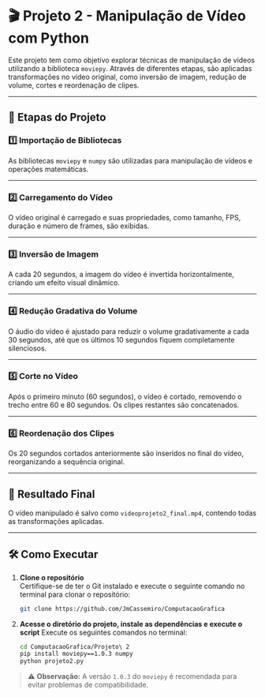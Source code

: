 # 🎬 Projeto 2 - Manipulação de Vídeo com Python

Este projeto tem como objetivo explorar técnicas de manipulação de vídeos utilizando a biblioteca `moviepy`. Através de diferentes etapas, são aplicadas transformações no vídeo original, como inversão de imagem, redução de volume, cortes e reordenação de clipes.

---

## 🧩 **Etapas do Projeto**

### 1️⃣ Importação de Bibliotecas  
As bibliotecas `moviepy` e `numpy` são utilizadas para manipulação de vídeos e operações matemáticas.

---

### 2️⃣ Carregamento do Vídeo  
O vídeo original é carregado e suas propriedades, como tamanho, FPS, duração e número de frames, são exibidas.

---

### 3️⃣ Inversão de Imagem  
A cada 20 segundos, a imagem do vídeo é invertida horizontalmente, criando um efeito visual dinâmico.

---

### 4️⃣ Redução Gradativa do Volume  
O áudio do vídeo é ajustado para reduzir o volume gradativamente a cada 30 segundos, até que os últimos 10 segundos fiquem completamente silenciosos.

---

### 5️⃣ Corte no Vídeo  
Após o primeiro minuto (60 segundos), o vídeo é cortado, removendo o trecho entre 60 e 80 segundos. Os clipes restantes são concatenados.

---

### 6️⃣ Reordenação dos Clipes  
Os 20 segundos cortados anteriormente são inseridos no final do vídeo, reorganizando a sequência original.

---

## 🎯 **Resultado Final**

O vídeo manipulado é salvo como `videoprojeto2_final.mp4`, contendo todas as transformações aplicadas.

---

## 🛠️ **Como Executar**

1. **Clone o repositório**  
   Certifique-se de ter o Git instalado e execute o seguinte comando no terminal para clonar o repositório:

   ```bash
   git clone https://github.com/JmCassemiro/ComputacaoGrafica


2. **Acesse o diretório do projeto, instale as dependências e execute o script**
   Execute os seguintes comandos no terminal:

   ```bash
   cd ComputacaoGrafica/Projeto\ 2
   pip install moviepy==1.0.3 numpy
   python projeto2.py
   ```

> ⚠️ **Observação:** A versão `1.0.3` do `moviepy` é recomendada para evitar problemas de compatibilidade.




